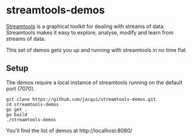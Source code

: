 # streamtools-demos

[Streamtools](https://github.com/nytlabs/streamtools) is a graphical toolkit for dealing with streams of data. Streamtools makes it easy to explore, analyse, modify and learn from streams of data. 

This set of demos gets you up and running with streamtools in no time flat. 

## Setup

The demos require a local instance of streamtools running on the default port (7070).

```code
git clone https://github.com/jacqui/streamtools-demos.git
cd streamtools-demos
go get .
go build
./streamtools-demos
```

You'll find the list of demos at http://localhost:8080/
